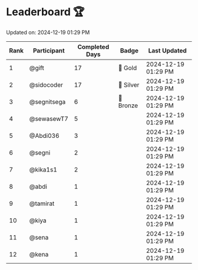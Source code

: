 # Leaderboard 🏆

Updated on: 2024-12-19 01:29 PM

| Rank | Participant       | Completed Days | Badge      | Last Updated         |
|------|-------------------|----------------|------------|----------------------|
| 1    | @gift             | 17             | 🏅 Gold     | 2024-12-19 01:29 PM |
| 2    | @sidocoder        | 17             | 🥈 Silver   | 2024-12-19 01:29 PM |
| 3    | @segnitsega       | 6              | 🥉 Bronze   | 2024-12-19 01:29 PM |
| 4    | @sewasewT7        | 5              |            | 2024-12-19 01:29 PM |
| 5    | @Abdi036          | 3              |            | 2024-12-19 01:29 PM |
| 6    | @segni            | 2              |            | 2024-12-19 01:29 PM |
| 7    | @kika1s1          | 2              |            | 2024-12-19 01:29 PM |
| 8    | @abdi             | 1              |            | 2024-12-19 01:29 PM |
| 9    | @tamirat          | 1              |            | 2024-12-19 01:29 PM |
| 10   | @kiya             | 1              |            | 2024-12-19 01:29 PM |
| 11   | @sena             | 1              |            | 2024-12-19 01:29 PM |
| 12   | @kena             | 1              |            | 2024-12-19 01:29 PM |
